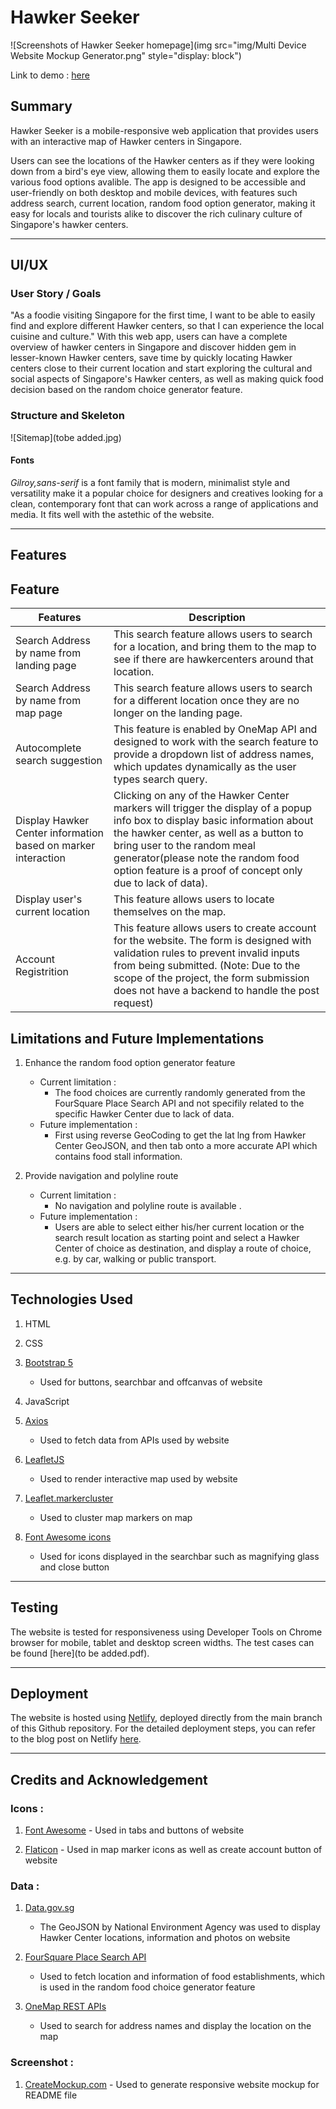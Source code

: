 # **Hawker Seeker**

![Screenshots of Hawker Seeker homepage](img src="img/Multi Device Website Mockup Generator.png" style="display: block")

Link to demo : [here](https://hawker-seeker.netlify.app/)

## Summary

Hawker Seeker is a mobile-responsive web application that provides users with an interactive map of Hawker centers in Singapore.

Users can see the locations of the Hawker centers as if they were looking down from a bird's eye view, allowing them to easily locate and explore the various food options avalible. The app is designed to be accessible and user-friendly on both desktop and mobile devices, with features such address search, current location, random food option generator, making it easy for locals and tourists alike to discover the rich culinary culture of Singapore's hawker centers.

---

## UI/UX

### User Story / Goals

"As a foodie visiting Singapore for the first time, I want to be able to easily find and explore different Hawker centers, so that I can experience the local cuisine and culture."
With this web app, users can have a complete overview of hawker centers in Singapore and discover hidden gem in lesser-known Hawker centers, save time by quickly locating Hawker centers close to their current location and start exploring the cultural and social aspects of Singapore's Hawker centers, as well as making quick food decision based on the random choice generator feature.

### Structure and Skeleton

![Sitemap](tobe added.jpg)

#### Fonts

_Gilroy,sans-serif_ is a font family that is modern, minimalist style and versatility make it a popular choice for designers and creatives looking for a clean, contemporary font that can work across a range of applications and media. It fits well with the astethic of the website.

---

## Features

## Feature

| Features                                                      | Description                                                                                                                                                                                                                                                                                                |
| ------------------------------------------------------------- | ---------------------------------------------------------------------------------------------------------------------------------------------------------------------------------------------------------------------------------------------------------------------------------------------------------- |
| Search Address by name from landing page                      | This search feature allows users to search for a location, and bring them to the map to see if there are hawkercenters around that location.                                                                                                                                                               |
| Search Address by name from map page                          | This search feature allows users to search for a different location once they are no longer on the landing page.                                                                                                                                                                                           |
| Autocomplete search suggestion                                | This feature is enabled by OneMap API and designed to work with the search feature to provide a dropdown list of address names, which updates dynamically as the user types search query.                                                                                                                  |
| Display Hawker Center information based on marker interaction | Clicking on any of the Hawker Center markers will trigger the display of a popup info box to display basic information about the hawker center, as well as a button to bring user to the random meal generator(please note the random food option feature is a proof of concept only due to lack of data). |
| Display user's current location                               | This feature allows users to locate themselves on the map.                                                                                                                                                                                                                                                 |
| Account Registrition                                          | This feature allows users to create account for the website. The form is designed with validation rules to prevent invalid inputs from being submitted. (Note: Due to the scope of the project, the form submission does not have a backend to handle the post request)                                    |

## Limitations and Future Implementations

1. Enhance the random food option generator feature

   - Current limitation :
     - The food choices are currently randomly generated from the FourSquare Place Search API and not specifily related to the specific Hawker Center due to lack of data.
   - Future implementation :
     - First using reverse GeoCoding to get the lat lng from Hawker Center GeoJSON, and then tab onto a more accurate API which contains food stall information.

2. Provide navigation and polyline route

   - Current limitation :
     - No navigation and polyline route is available .
   - Future implementation :
     - Users are able to select either his/her current location or the search result location as starting point and select a Hawker Center of choice as destination, and display a route of choice, e.g. by car, walking or public transport.

---

## Technologies Used

1. HTML

2. CSS

3. [Bootstrap 5](https://getbootstrap.com/docs/5.0/getting-started/introduction/)

   - Used for buttons, searchbar and offcanvas of website

4. JavaScript

5. [Axios](https://github.com/axios/axios)

   - Used to fetch data from APIs used by website

6. [LeafletJS](https://leafletjs.com/)

   - Used to render interactive map used by website

7. [Leaflet.markercluster](https://github.com/Leaflet/Leaflet.markercluster)

   - Used to cluster map markers on map

8. [Font Awesome icons](https://fontawesome.com/v4/icons/)

   - Used for icons displayed in the searchbar such as magnifying glass and close button

---

## Testing

The website is tested for responsiveness using Developer Tools on Chrome browser for mobile, tablet and desktop screen widths.
The test cases can be found [here](to be added.pdf).

---

## Deployment

The website is hosted using [Netlify](https://www.netlify.com/), deployed directly from the main branch of this Github repository.
For the detailed deployment steps, you can refer to the blog post on Netlify [here](https://www.netlify.com/blog/2016/09/29/a-step-by-step-guide-deploying-on-netlify/).

---

## Credits and Acknowledgement

### Icons :

1. [Font Awesome](https://fontawesome.com/) - Used in tabs and buttons of website

2. [Flaticon](https://www.flaticon.com/) - Used in map marker icons as well as create account button of website

### Data :

1. [Data.gov.sg](https://data.gov.sg/dataset/hawker-centres)

   - The GeoJSON by National Environment Agency was used to display Hawker Center locations, information and photos on website

2. [FourSquare Place Search API](https://location.foursquare.com/developer/reference/place-search)

   - Used to fetch location and information of food establishments, which is used in the random food choice generator feature

3. [OneMap REST APIs](hhttps://www.onemap.gov.sg/docs/#onemap-rest-apis)

   - Used to search for address names and display the location on the map

### Screenshot :

1. [CreateMockup.com](https://www.createmockup.com/generate/) - Used to generate responsive website mockup for README file
